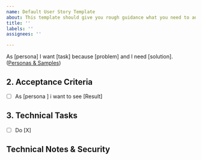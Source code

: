 ```yaml
---
name: Default User Story Template
about: This template should give you rough guidance what you need to add to a userstory
title: ''
labels: ''
assignees: ''

---
```


As [persona] I want [task] because [problem] and I need [solution].([Personas & Samples](https://www.notion.so/findiq/Epics-and-issue-template-14bf8373cb618048ba3cc75d5ca00628))

## 2. Acceptance Criteria
- [ ] As [persona ] i want to see [Result] 

## 3. Technical Tasks 
- [ ] Do [X]

## Technical Notes & Security
